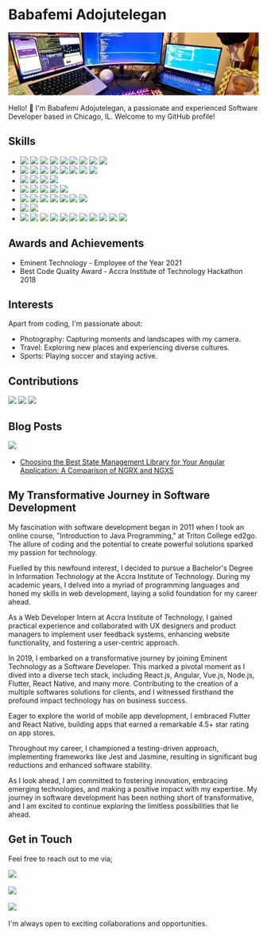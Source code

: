 # Babafemi Adojutelegan

![Header](https://github.com/phemmyadot/phemmyadot/blob/main/header.jpeg)

Hello! 👋 I'm Babafemi Adojutelegan, a passionate and experienced Software Developer based in Chicago, IL. Welcome to my GitHub profile!

## Skills

- <img src="https://img.shields.io/badge/Angular-DD0031?style=for-the-badge&logo=angular&logoColor=white" /> <img src="https://img.shields.io/badge/React-20232A?style=for-the-badge&logo=react&logoColor=61DAFB" /> <img src="https://img.shields.io/badge/nuxt%20js-00C58E?style=for-the-badge&logo=nuxtdotjs&logoColor=white" /> <img src="https://img.shields.io/badge/next%20js-000000?style=for-the-badge&logo=nextdotjs&logoColor=white" /> <img src="https://img.shields.io/badge/Vue%20js-35495E?style=for-the-badge&logo=vuedotjs&logoColor=4FC08D" /> <img src="https://img.shields.io/badge/Tailwind_CSS-38B2AC?style=for-the-badge&logo=tailwind-css&logoColor=white" /> <img src="https://img.shields.io/badge/Bootstrap-563D7C?style=for-the-badge&logo=bootstrap&logoColor=white" /> <img src="https://img.shields.io/badge/Bulma-00D1B2?style=for-the-badge&logo=Bulma&logoColor=white" /> <img src="https://img.shields.io/badge/Material%20UI-007FFF?style=for-the-badge&logo=mui&logoColor=white" />
- <img src="https://img.shields.io/badge/C%23-239120?style=for-the-badge&logo=c-sharp&logoColor=white" /> <img src="https://img.shields.io/badge/CSS3-1572B6?style=for-the-badge&logo=css3&logoColor=white" /> <img src="https://img.shields.io/badge/Dart-0175C2?style=for-the-badge&logo=dart&logoColor=white" /> <img src="https://img.shields.io/badge/HTML5-E34F26?style=for-the-badge&logo=html5&logoColor=white" /> <img src="https://img.shields.io/badge/JavaScript-323330?style=for-the-badge&logo=javascript&logoColor=F7DF1E" /> <img src="https://img.shields.io/badge/json-5E5C5C?style=for-the-badge&logo=json&logoColor=white" /> <img src="https://img.shields.io/badge/Python-FFD43B?style=for-the-badge&logo=python&logoColor=blue" /> <img src="https://img.shields.io/badge/TypeScript-007ACC?style=for-the-badge&logo=typescript&logoColor=white" />
- <img src="https://img.shields.io/badge/React_Native-20232A?style=for-the-badge&logo=react&logoColor=61DAFB" /> <img src="https://img.shields.io/badge/Flutter-02569B?style=for-the-badge&logo=flutter&logoColor=white" /> <img src="https://img.shields.io/badge/Ionic-3880FF?style=for-the-badge&logo=ionic&logoColor=white" /> <img src="https://img.shields.io/badge/Xamarin-3498DB?style=for-the-badge&logo=xamarin&logoColor=white" />
- <img src="https://img.shields.io/badge/Node%20js-339933?style=for-the-badge&logo=nodedotjs&logoColor=white" /> <img src="https://img.shields.io/badge/Express%20js-000000?style=for-the-badge&logo=express&logoColor=white" />
  <img src="https://img.shields.io/badge/nestjs-E0234E?style=for-the-badge&logo=nestjs&logoColor=white"/> <img src="https://img.shields.io/badge/Django-092E20?style=for-the-badge&logo=django&logoColor=green"/> <img src="https://img.shields.io/badge/.NET-512BD4?style=for-the-badge&logo=dotnet&logoColor=white"/>
- <img src="https://img.shields.io/badge/Amazon%20DynamoDB-4053D6?style=for-the-badge&logo=Amazon%20DynamoDB&logoColor=white" /> <img src="https://img.shields.io/badge/MariaDB-003545?style=for-the-badge&logo=mariadb&logoColor=whit" /> <img src="https://img.shields.io/badge/MongoDB-4EA94B?style=for-the-badge&logo=mongodb&logoColor=white" /> <img src="https://img.shields.io/badge/Microsoft%20SQL%20Server-CC2927?style=for-the-badge&logo=microsoft%20sql%20server&logoColor=white" /> <img src="https://img.shields.io/badge/MySQL-005C84?style=for-the-badge&logo=mysql&logoColor=white" /> <img src="https://img.shields.io/badge/PostgreSQL-316192?style=for-the-badge&logo=postgresql&logoColor=white" /> <img src="https://img.shields.io/badge/SQLite-07405E?style=for-the-badge&logo=sqlite&logoColor=white" />
- <img src="https://img.shields.io/badge/Jasmine-8A4182?style=for-the-badge&logo=Jasmine&logoColor=white"/> <img src="https://img.shields.io/badge/Jest-C21325?style=for-the-badge&logo=jest&logoColor=white"/>
- <img src="https://img.shields.io/badge/Jenkins-D24939?style=for-the-badge&logo=Jenkins&logoColor=white"/> <img src="https://img.shields.io/badge/Ansible-000000?style=for-the-badge&logo=ansible&logoColor=white"/> <img src="https://img.shields.io/badge/Docker-2CA5E0?style=for-the-badge&logo=docker&logoColor=white"/> <img src="https://img.shields.io/badge/Amazon_AWS-FF9900?style=for-the-badge&logo=amazonaws&logoColor=white"/> <img src="https://img.shields.io/badge/Google_Cloud-4285F4?style=for-the-badge&logo=google-cloud&logoColor=white"/> <img src="https://img.shields.io/badge/Terraform-7B42BC?style=for-the-badge&logo=terraform&logoColor=white"/> <img src="https://img.shields.io/badge/Twilio-F22F46?style=for-the-badge&logo=Twilio&logoColor=white"/> <img src="https://img.shields.io/badge/Netlify-00C7B7?style=for-the-badge&logo=netlify&logoColor=white"/> <img src="https://img.shields.io/badge/firebase-ffca28?style=for-the-badge&logo=firebase&logoColor=black"/> <img src="https://img.shields.io/badge/npm-CB3837?style=for-the-badge&logo=npm&logoColor=white"/> <img src="https://img.shields.io/badge/eslint-3A33D1?style=for-the-badge&logo=eslint&logoColor=white" />

## Awards and Achievements

- Eminent Technology - Employee of the Year 2021
- Best Code Quality Award - Accra Institute of Technology Hackathon 2018

## Interests

Apart from coding, I'm passionate about:

- Photography: Capturing moments and landscapes with my camera.
- Travel: Exploring new places and experiencing diverse cultures.
- Sports: Playing soccer and staying active.

<!---## GitHub Stats

![Your GitHub Stats](https://github-readme-stats.vercel.app/api?username=phemmyadot&show_icons=true&theme=radical)

[![Top Langs](https://github-readme-stats.vercel.app/api/top-langs/?username=phemmyadot&layout=compact&theme=radical)](https://github.com/anuraghazra/github-readme-stats) --->

## Contributions

<img src="https://github-profile-summary-cards.vercel.app/api/cards/profile-details?username=phemmyadot&theme=tokyonight" />

<img src="https://github-readme-stats.vercel.app/api/top-langs/?username=phemmyadot&theme=tokyonight" />

<img src="https://github-profile-trophy.vercel.app/?username=phemmyadot&theme=tokyonight" />

<!---![Your GitHub Contributions](https://github-readme-streak-stats.herokuapp.com/?user=phemmyadot&theme=radical) --->

<!-- ## Visitors

![Profile Views](https://komarev.com/ghpvc/?username=phemmyadot&color=blueviolet) -->

## Blog Posts

<!-- BLOG-POST-LIST:START -->

<img src="https://img.shields.io/badge/Hashnode-2962FF?style=for-the-badge&logo=hashnode&logoColor=white" />

- [Choosing the Best State Management Library for Your Angular Application: A Comparison of NGRX and NGXS](https://babafemi-adojutelegan.hashnode.dev/ngrx-vs-ngxs-state-management-angular)
<!-- BLOG-POST-LIST:END -->

## My Transformative Journey in Software Development

My fascination with software development began in 2011 when I took an online course, "Introduction to Java Programming," at Triton College ed2go. The allure of coding and the potential to create powerful solutions sparked my passion for technology.

Fuelled by this newfound interest, I decided to pursue a Bachelor's Degree in Information Technology at the Accra Institute of Technology. During my academic years, I delved into a myriad of programming languages and honed my skills in web development, laying a solid foundation for my career ahead.

As a Web Developer Intern at Accra Institute of Technology, I gained practical experience and collaborated with UX designers and product managers to implement user feedback systems, enhancing website functionality, and fostering a user-centric approach.

In 2019, I embarked on a transformative journey by joining Eminent Technology as a Software Developer. This marked a pivotal moment as I dived into a diverse tech stack, including React.js, Angular, Vue.js, Node.js, Flutter, React Native, and many more. Contributing to the creation of a multiple softwares solutions for clients, and I witnessed firsthand the profound impact technology has on business success.

Eager to explore the world of mobile app development, I embraced Flutter and React Native, building apps that earned a remarkable 4.5+ star rating on app stores.

Throughout my career, I championed a testing-driven approach, implementing frameworks like Jest and Jasmine, resulting in significant bug reductions and enhanced software stability.

As I look ahead, I am committed to fostering innovation, embracing emerging technologies, and making a positive impact with my expertise. My journey in software development has been nothing short of transformative, and I am excited to continue exploring the limitless possibilities that lie ahead.

## Get in Touch

Feel free to reach out to me via;

[<img src="https://img.shields.io/badge/website-000000?style=for-the-badge&logo=About.me&logoColor=white"/>](https://babafemicodes.dev)

[<img src="https://img.shields.io/badge/Gmail-D14836?style=for-the-badge&logo=gmail&logoColor=white" />](mailto://babafemiadojutelegan@gmail.com)

[<img src="https://img.shields.io/badge/LinkedIn-0077B5?style=for-the-badge&logo=linkedin&logoColor=white" />](https://www.linkedin.com/in/phemmyadot)

I'm always open to exciting collaborations and opportunities.
